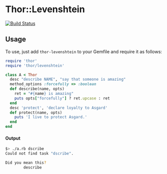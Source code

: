 # Thor::Levenshtein
[![Build Status](https://travis-ci.org/jimjh/thor-levenshtein.png?branch=master)](https://travis-ci.org/jimjh/thor-levenshtein)

## Usage
To use, just add `thor-levenshtein` to your Gemfile and require it as follows:

```ruby
require 'thor'
require 'thor/levenshtein'

class A < Thor
  desc "describe NAME", "say that someone is amazing"
  method_options :forcefully => :boolean
  def describe(name, opts)
    ret = "#{name} is amazing"
    puts opts["forcefully"] ? ret.upcase : ret
  end
  desc 'protect', 'declare loyalty to Asgard'
  def protect(name, opts)
    puts 'I live to protect Asgard.'
  end
end
```

#### Output
```sh
$> ./a.rb dscribe
Could not find task "dscribe".

Did you mean this?
        describe
```
